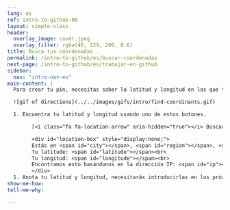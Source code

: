 ```yaml
---
lang: es
ref: intro-to-github-06
layout: simple-class
header:
  overlay_image: cover.jpeg
  overlay_filter: rgba(46, 129, 200, 0.6)
title: Busca tus coordenadas
permalink: /intro-to-github/es/buscar-coordenadas
next-page: /intro-to-github/es/trabajar-en-github
sidebar:
  nav: "intro-nav-es"
main-content: |
  Para crear tu pin, necesitas saber la latitud y longitud en las que te encuentras:

  ![gif of directions](../../images/gifs/intro/find-coordinants.gif)

  1. Encuentra tu latitud y longitud usando uno de estos botones.

        [<i class="fa fa-location-arrow" aria-hidden="true"></i> Buscar mis coordenadas automáticamente](#location){: #find-location .btn .btn--success} [<i class="fa fa-map-marker" aria-hidden="true"></i> Buscar mis coordenadas manualmente ](https://mynasadata.larc.nasa.gov/latitudelongitude-finder/){: .btn .btn--warning}

        <div id="location-box" style="display:none;">
        Estás en <span id="city"></span>, <span id="region"></span>, <span id="country"></span><br>
        Tu latitude: <span id="latitude"></span><br>
        Tu longitud: <span id="longitude"></span><br>
        Encontramos esto basándonos en la dirección IP: <span id="ip"></span>
        </div>
  1. Anota tu latitud y longitud, necesitarás introducirlas en los próximos pasos.
show-me-how:
tell-me-why:

---
```


